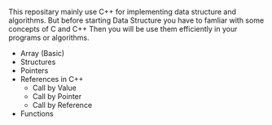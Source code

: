 This repositary mainly use C++ for implementing data structure and algorithms. But before starting Data Structure you have to famliar with some concepts of C and C++ Then you will be use them efficiently in your programs or algorithms.

* Array (Basic)
* Structures
* Pointers
* References in C++
  - Call by Value
  - Call by Pointer
  - Call by Reference
* Functions 
